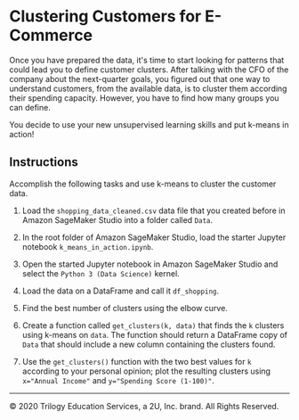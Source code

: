 # Clustering Customers for E-Commerce

Once you have prepared the data, it's time to start looking for patterns that could lead you to define customer clusters. After talking with the CFO of the company about the next-quarter goals, you figured out that one way to understand customers, from the available data, is to cluster them according their spending capacity. However, you have to find how many groups you can define.

You decide to use your new unsupervised learning skills and put k-means in action!

## Instructions

Accomplish the following tasks and use k-means to cluster the customer data.

1. Load the `shopping_data_cleaned.csv` data file that you created before in Amazon SageMaker Studio into a folder called `Data`.

2. In the root folder of Amazon SageMaker Studio, load the starter Jupyter notebook `k_means_in_action.ipynb`.

3. Open the started Jupyter notebook in Amazon SageMaker Studio and select the `Python 3 (Data Science)` kernel.

4. Load the data on a DataFrame and call it `df_shopping`.

5. Find the best number of clusters using the elbow curve.

6. Create a function called `get_clusters(k, data)` that finds the `k` clusters using k-means on `data`. The function should return a DataFrame copy of `Data` that should include a new column containing the clusters found.

7. Use the `get_clusters()` function with the two best values for `k` according to your personal opinion; plot the resulting clusters using `x="Annual Income"` and `y="Spending Score (1-100)"`.

---

© 2020 Trilogy Education Services, a 2U, Inc. brand. All Rights Reserved.
